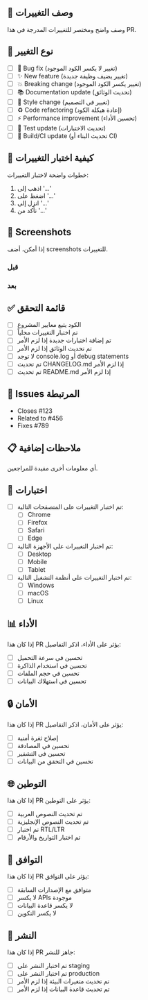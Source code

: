 ## 📝 وصف التغييرات
وصف واضح ومختصر للتغييرات المدرجة في هذا PR.

## 🔗 نوع التغيير
- [ ] 🐛 Bug fix (تغيير لا يكسر الكود الموجود)
- [ ] ✨ New feature (تغيير يضيف وظيفة جديدة)
- [ ] 💥 Breaking change (تغيير يكسر الكود الموجود)
- [ ] 📚 Documentation update (تحديث الوثائق)
- [ ] 🎨 Style change (تغيير في التصميم)
- [ ] ♻️ Code refactoring (إعادة هيكلة الكود)
- [ ] ⚡ Performance improvement (تحسين الأداء)
- [ ] 🧪 Test update (تحديث الاختبارات)
- [ ] 🔧 Build/CI update (تحديث البناء أو CI)

## 🧪 كيفية اختبار التغييرات
خطوات واضحة لاختبار التغييرات:

1. اذهب إلى '...'
2. اضغط على '...'
3. انزل إلى '...'
4. تأكد من '...'

## 📸 Screenshots
إذا أمكن، أضف screenshots للتغييرات.

### قبل
<!-- صورة أو وصف للحالة السابقة -->

### بعد
<!-- صورة أو وصف للحالة الجديدة -->

## ✅ قائمة التحقق
- [ ] الكود يتبع معايير المشروع
- [ ] تم اختبار التغييرات محلياً
- [ ] تم إضافة اختبارات جديدة إذا لزم الأمر
- [ ] تم تحديث الوثائق إذا لزم الأمر
- [ ] لا توجد console.log أو debug statements
- [ ] تم تحديث CHANGELOG.md إذا لزم الأمر
- [ ] تم تحديث README.md إذا لزم الأمر

## 🔗 Issues المرتبطة
- Closes #123
- Related to #456
- Fixes #789

## 📋 ملاحظات إضافية
أي معلومات أخرى مفيدة للمراجعين.

## 🧪 اختبارات
- [ ] تم اختبار التغييرات على المتصفحات التالية:
  - [ ] Chrome
  - [ ] Firefox
  - [ ] Safari
  - [ ] Edge
- [ ] تم اختبار التغييرات على الأجهزة التالية:
  - [ ] Desktop
  - [ ] Mobile
  - [ ] Tablet
- [ ] تم اختبار التغييرات على أنظمة التشغيل التالية:
  - [ ] Windows
  - [ ] macOS
  - [ ] Linux

## 📊 الأداء
إذا كان هذا PR يؤثر على الأداء، اذكر التفاصيل:

- [ ] تحسين في سرعة التحميل
- [ ] تحسين في استخدام الذاكرة
- [ ] تحسين في حجم الملفات
- [ ] تحسين في استهلاك البيانات

## 🔒 الأمان
إذا كان هذا PR يؤثر على الأمان، اذكر التفاصيل:

- [ ] إصلاح ثغرة أمنية
- [ ] تحسين في المصادقة
- [ ] تحسين في التشفير
- [ ] تحسين في التحقق من البيانات

## 🌐 التوطين
إذا كان هذا PR يؤثر على التوطين:

- [ ] تم تحديث النصوص العربية
- [ ] تم تحديث النصوص الإنجليزية
- [ ] تم اختبار RTL/LTR
- [ ] تم اختبار التواريخ والأرقام

## 📱 التوافق
إذا كان هذا PR يؤثر على التوافق:

- [ ] متوافق مع الإصدارات السابقة
- [ ] لا يكسر APIs موجودة
- [ ] لا يكسر قاعدة البيانات
- [ ] لا يكسر التكوين

## 🚀 النشر
إذا كان هذا PR جاهز للنشر:

- [ ] تم اختبار النشر على staging
- [ ] تم اختبار النشر على production
- [ ] تم تحديث متغيرات البيئة إذا لزم الأمر
- [ ] تم تحديث قاعدة البيانات إذا لزم الأمر